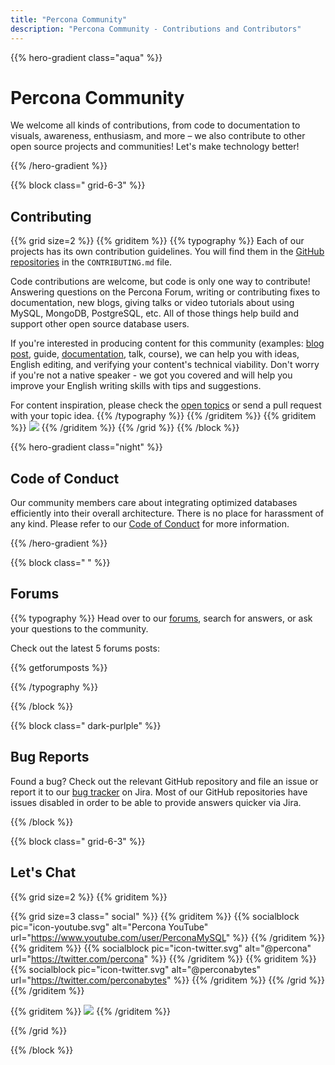 ```yaml
---
title: "Percona Community"
description: "Percona Community - Contributions and Contributors"
---
```


{{% hero-gradient class="aqua" %}}

# Percona Community

We welcome all kinds of contributions, from code to documentation to visuals, awareness, enthusiasm, and more &ndash; we also contribute to other open source projects and communities! Let's make technology better!

{{% /hero-gradient %}}

{{% block class=" grid-6-3" %}}

## Contributing

{{% grid size=2 %}}
{{% griditem %}}
{{% typography %}}
Each of our projects has its own contribution guidelines. You will find them in the [GitHub repositories](https://github.com/percona/) in the `CONTRIBUTING.md` file.

Code contributions are welcome, but code is only one way to contribute! Answering questions on the Percona Forum, writing or contributing fixes to documentation, new blogs, giving talks or video tutorials about using MySQL, MongoDB, PostgreSQL, etc. All of those things help build and support other open source database users.

If you're interested in producing content for this community (examples: [blog post](/blog/2022/02/10/how-to-publish-blog-post/), guide, [documentation](/contribute/documentation), talk, course), we can help you with ideas, English editing, and verifying your content's technical viability. Don't worry if you're not a native speaker - we got you covered and will help you improve your English writing skills with tips and suggestions.

For content inspiration, please check the [open topics](/contribute/opentopics) or send a pull request with your topic idea.
{{% /typography %}}
{{% /griditem %}}
{{% griditem %}}
![](/images/contributing/projects-salute-small.png)
{{% /griditem %}}
{{% /grid %}}
{{% /block %}}

{{% hero-gradient class="night" %}}

## Code of Conduct

Our community members care about integrating optimized databases efficiently into their overall architecture. There is no place for harassment of any kind. Please refer to our [Code of Conduct](/contribute/coc) for more information.

{{% /hero-gradient %}}


{{% block class=" " %}}

## Forums

{{% typography %}}
Head over to our [forums](https://forums.percona.com/), search for answers, or ask your questions to the community.

Check out the latest 5 forums posts:

{{% getforumposts %}}

{{% /typography %}}

{{% /block %}}

{{% block class=" dark-purlple" %}}

## Bug Reports

Found a bug? Check out the relevant GitHub repository and file an issue or report it to our [bug tracker](https://perconadev.atlassian.net) on Jira. Most of our GitHub repositories have issues disabled in order to be able to provide answers quicker via Jira.

{{% /block %}}

{{% block class=" grid-6-3" %}}

## Let's Chat

{{% grid size=2 %}}
{{% griditem %}}

{{% grid size=3 class=" social" %}}
{{% griditem %}}
{{% socialblock pic="icon-youtube.svg" alt="Percona YouTube" url="https://www.youtube.com/user/PerconaMySQL" %}}
{{% /griditem %}}
{{% griditem %}}
{{% socialblock pic="icon-twitter.svg" alt="@percona" url="https://twitter.com/percona" %}}
{{% /griditem %}}
{{% griditem %}}
{{% socialblock pic="icon-twitter.svg" alt="@perconabytes" url="https://twitter.com/perconabytes" %}}
{{% /griditem %}}
{{% /grid %}}
{{% /griditem %}}

{{% griditem %}}
![](/images/contributing/mongodb-sit-small.png)
{{% /griditem %}}

{{% /grid %}}

{{% /block %}}

